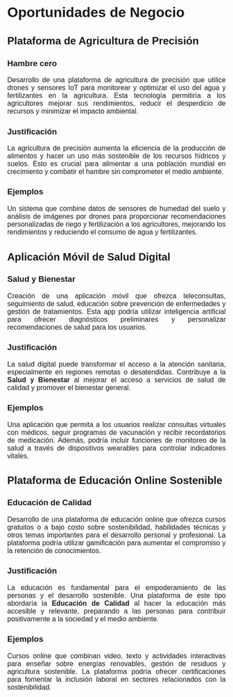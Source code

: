 <style>
@import url('https://fonts.googleapis.com/css2?family=Montserrat:wght@300;400&display=swap');

div {
    font-family: 'Montserrat', sans-serif;
    font-size: 16px;
    text-align: justify;
}
</style>
<div>

# Oportunidades de Negocio
## Plataforma de Agricultura de Precisión
### Hambre cero
Desarrollo de una plataforma de agricultura de precisión que utilice drones y sensores IoT para monitorear y optimizar el uso del agua y fertilizantes en la agricultura. Esta tecnología permitiría a los agricultores mejorar sus rendimientos, reducir el desperdicio de recursos y minimizar el impacto ambiental.
### Justificación
La agricultura de precisión aumenta la eficiencia de la producción de alimentos y hacer un uso más sostenible de los recursos hídricos y suelos. Esto es crucial para alimentar a una población mundial en crecimiento y combatir el hambre sin comprometer el medio ambiente.
### Ejemplos
Un sistema que combine datos de sensores de humedad del suelo y análisis de imágenes por drones para proporcionar recomendaciones personalizadas de riego y fertilización a los agricultores, mejorando los rendimientos y reduciendo el consumo de agua y fertilizantes.
## Aplicación Móvil de Salud Digital
### Salud y Bienestar
Creación de una aplicación móvil que ofrezca teleconsultas, seguimiento de salud, educación sobre prevención de enfermedades y gestión de tratamientos. Esta app podría utilizar inteligencia artificial para ofrecer diagnósticos preliminares y personalizar recomendaciones de salud para los usuarios.
### Justificación
La salud digital puede transformar el acceso a la atención sanitaria, especialmente en regiones remotas o desatendidas. Contribuye a la __Salud y Bienestar__ al mejorar el acceso a servicios de salud de calidad y promover el bienestar general.
### Ejemplos
Una aplicación que permita a los usuarios realizar consultas virtuales con médicos, seguir programas de vacunación y recibir recordatorios de medicación. Además, podría incluir funciones de monitoreo de la salud a través de dispositivos wearables para controlar indicadores vitales.
## Plataforma de Educación Online Sostenible
### Educación de Calidad
Desarrollo de una plataforma de educación online que ofrezca cursos gratuitos o a bajo costo sobre sostenibilidad, habilidades técnicas y otros temas importantes para el desarrollo personal y profesional. La plataforma podría utilizar gamificación para aumentar el compromiso y la retención de conocimientos.
### Justificación
La educación es fundamental para el empoderamiento de las personas y el desarrollo sostenible. Una plataforma de este tipo abordaría la __Educación de Calidad__ al hacer la educación más accesible y relevante, preparando a las personas para contribuir positivamente a la sociedad y el medio ambiente.
### Ejemplos
Cursos online que combinan video, texto y actividades interactivas para enseñar sobre energías renovables, gestión de residuos y agricultura sostenible. La plataforma podría ofrecer certificaciones para fomentar la inclusión laboral en sectores relacionados con la sostenibilidad.
</div>